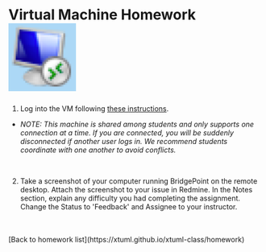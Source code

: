 # Virtual Machine Homework ![vm](../img/remote_desktop.png)

1) Log into the VM following [these instructions](https://xtuml.github.io/xtuml-class/class-prep/).
  * *NOTE: This machine is shared among students and only supports one connection at a 
    time. If you are connected, you will be suddenly disconnected if another user logs in.
    We recommend students coordinate with one another to avoid conflicts.*

<br/>

2) Take a screenshot of your computer running BridgePoint on the remote desktop.
Attach the screenshot to your issue in Redmine.
In the Notes section, explain any difficulty you had completing the assignment.
Change the Status to 'Feedback' and Assignee to your instructor.
 
<br/>
<br/>
[Back to homework list](https://xtuml.github.io/xtuml-class/homework)  
